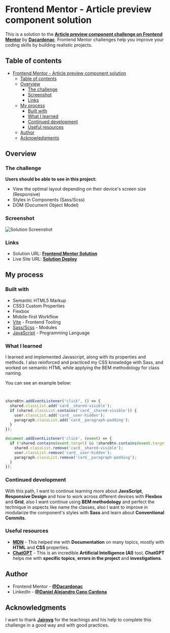 # Frontend Mentor - Article preview component solution

This is a solution to the **[Article preview component challenge on Frontend Mentor](https://www.frontendmentor.io/challenges/article-preview-component-dYBN_pYFT)** by **[Dacardonac](https://github.com/Dacardonac)**. Frontend Mentor challenges help you improve your coding skills by building realistic projects.

## Table of contents

- [Frontend Mentor - Article preview component solution](#frontend-mentor---article-preview-component-solution)
  - [Table of contents](#table-of-contents)
  - [Overview](#overview)
    - [The challenge](#the-challenge)
    - [Screenshot](#screenshot)
    - [Links](#links)
  - [My process](#my-process)
    - [Built with](#built-with)
    - [What I learned](#what-i-learned)
    - [Continued development](#continued-development)
    - [Useful resources](#useful-resources)
  - [Author](#author)
  - [Acknowledgments](#acknowledgments)

## Overview

### The challenge

**Users should be able to see in this project:**

- View the optimal layout depending on their device's screen size (Responsive)
- Styles in Components (Sass/Scss)
- DOM (Document Object Model)

### Screenshot

![Solution Screenshot]()

### Links

- Solution URL: **[Frontend Mentor Solution]()**
- Live Site URL: **[Solution Deploy]()**

## My process

### Built with

- Semantic HTML5 Markup
- CSS3 Custom Properties
- Flexbox
- Mobile-first Workflow
- [Vite](https://vitejs.dev/) - Frontend Tooling
- [Sass/Scss](https://sass-lang.com/) - Modules
- [JavaScript](https://developer.mozilla.org/es/docs/Web/JavaScript) - Programming Language

### What I learned

I learned and implemented Javascript, along with its properties and methods. I also reinforced and practiced my CSS knowledge with Sass, and worked on semantic HTML while applying the BEM methodology for class naming.

You can see an example below:

``` SCSS



```

``` JavaScript
shareBtn.addEventListener("click", () => {
  shared.classList.add('card__shared-visible');
  if (shared.classList.contains('card__shared-visible')) {
    user.classList.add('card__user-hidden');
    paragraph.classList.add('card__paragraph-padding');
  }
});

document.addEventListener('click', (event) => {
  if (!shared.contains(event.target) && !shareBtn.contains(event.target)) {
    shared.classList.remove('card__shared-visible');
    user.classList.remove('card__user-hidden');
    paragraph.classList.remove('card__paragraph-padding');
  }
});
```

### Continued development

With this path, I want to continue learning more about **JavaScript**, **Responsive Design** and how to work across different devices with **Flexbox** and **Grid**, also I want continue using  **BEM methodology** and perfect the technique in aspects like name the classes, also I want to improve in modularize the component's styles with **Sass** and learn about **Conventional Commits**.

### Useful resources

- **[MDN](https://developer.mozilla.org/en-US/)** - This helped me with **Documentation** on many topics, mostly with **HTML** and **CSS** properties.
- **[ChatGPT](https://chatgpt.com/)** - This is an incredible **Artificial Intelligence (AI)** tool, **ChatGPT** helps me with **specific topics**, **errors in the project** and **investigations**.

## Author

- Frontend Mentor - **[@Dacardonac](https://www.frontendmentor.io/profile/Dacardonac)**
- LinkedIn - **[@Daniel Alejandro Cano Cardona](https://www.linkedin.com/in/daniel-alejandro-cano-cardona/)**

## Acknowledgments

I want to thank **[Jairovg](https://github.com/jairovg)** for the teachings and his help to complete this challenge in a good way and with good practices.
